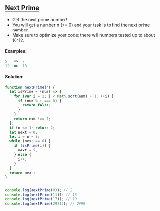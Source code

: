 ## [Next Prime](https://www.codewars.com/kata/58e230e5e24dde0996000070)

- Get the next prime number!
- You will get a number n (>= 0) and your task is to find the next prime number.
- Make sure to optimize your code: there will numbers tested up to about 10^12.

#### Examples:
```js
5   =>  7
12  =>  13
```  
#### Solution: 
````js
function nextPrime(n) {
  let isPrime = (num) => {
    for (var i = 2; i < Math.sqrt(num) + 1; ++i) {
      if (num % i === 0) {
        return false;
      }
    }
    return num !== 1;
  };
  if (n <= 1) return 2;
  let next = 0;
  let i = n + 1; 
  while (next == 0) {
    if (isPrime(i)) {
      next = i;
    } else {
      i++;
    }
  }
  return next; 
}


console.log(nextPrime(0)); // 2
console.log(nextPrime(11)); // 13
console.log(nextPrime(17)); // 19
console.log(nextPrime(2971)); // 2999
````
 